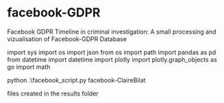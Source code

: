 # facebook-GDPR
Facebook GDPR Timeline in criminal investigation: A small processing and vizualisation of Facebook-GDPR Database


import sys
import os
import json
from os import path
import pandas as pd
from datetime import datetime
import plotly
import plotly.graph_objects as go
import math

python .\facebook_script.py facebook-ClaireBilat

files created in the results folder
